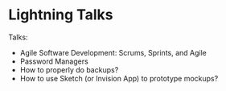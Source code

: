 # Lightning Talks

Talks:
* Agile Software Development: Scrums, Sprints, and Agile
* Password Managers
* How to properly do backups?
* How to use Sketch (or Invision App) to prototype mockups?
